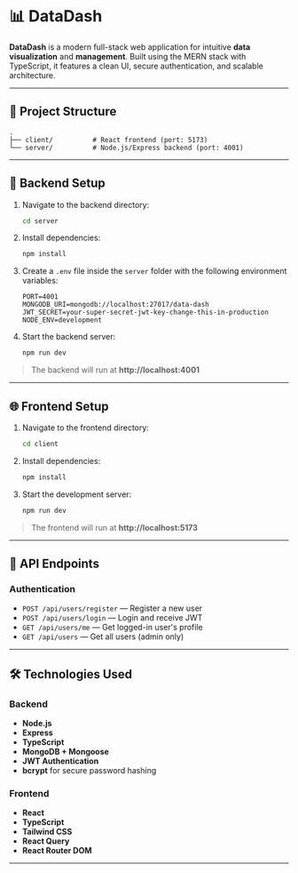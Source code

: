 # 📊 DataDash

**DataDash** is a modern full-stack web application for intuitive **data visualization** and **management**. Built using the MERN stack with TypeScript, it features a clean UI, secure authentication, and scalable architecture.

---

## 📁 Project Structure

```
.
├── client/          # React frontend (port: 5173)
└── server/          # Node.js/Express backend (port: 4001)
```

---

## 🚀 Backend Setup

1. Navigate to the backend directory:
   ```bash
   cd server
   ```

2. Install dependencies:
   ```bash
   npm install
   ```

3. Create a `.env` file inside the `server` folder with the following environment variables:
   ```env
   PORT=4001
   MONGODB_URI=mongodb://localhost:27017/data-dash
   JWT_SECRET=your-super-secret-jwt-key-change-this-in-production
   NODE_ENV=development
   ```

4. Start the backend server:
   ```bash
   npm run dev
   ```

> The backend will run at **http://localhost:4001**

---

## 🌐 Frontend Setup

1. Navigate to the frontend directory:
   ```bash
   cd client
   ```

2. Install dependencies:
   ```bash
   npm install
   ```

3. Start the development server:
   ```bash
   npm run dev
   ```

> The frontend will run at **http://localhost:5173**

---

## 🔐 API Endpoints

### Authentication
- `POST /api/users/register` — Register a new user  
- `POST /api/users/login` — Login and receive JWT  
- `GET /api/users/me` — Get logged-in user's profile  
- `GET /api/users` — Get all users (admin only)

---

## 🛠️ Technologies Used

### Backend
- **Node.js**
- **Express**
- **TypeScript**
- **MongoDB + Mongoose**
- **JWT Authentication**
- **bcrypt** for secure password hashing

### Frontend
- **React**
- **TypeScript**
- **Tailwind CSS**
- **React Query**
- **React Router DOM**

---
